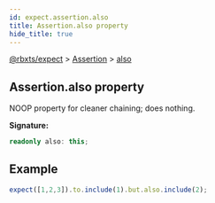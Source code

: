 ```yaml
---
id: expect.assertion.also
title: Assertion.also property
hide_title: true
---
```


[@rbxts/expect](./expect.md) &gt; [Assertion](./expect.assertion.md) &gt; [also](./expect.assertion.also.md)

## Assertion.also property

NOOP property for cleaner chaining; does nothing.

**Signature:**

```typescript
readonly also: this;
```

## Example


```ts
expect([1,2,3]).to.include(1).but.also.include(2);
```
